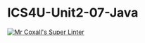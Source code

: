# ICS4U-Unit2-07-Java
[![Mr Coxall's Super Linter](https://github.com/Yiyun-Qin/ICS4U-Unit2-07-Java/workflows/Mr%20Coxall's%20Super%20Linter/badge.svg)](https://github.com/Yiyun-Qin/ICS4U-Unit2-07-Java/actions/)
